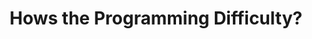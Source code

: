 ---
title: 'Hows the Programming Difficulty?'
redirect_to:
  - 'https://discuss.pencil2d.org/t/hows-the-programming-difficulty/1205'
---
